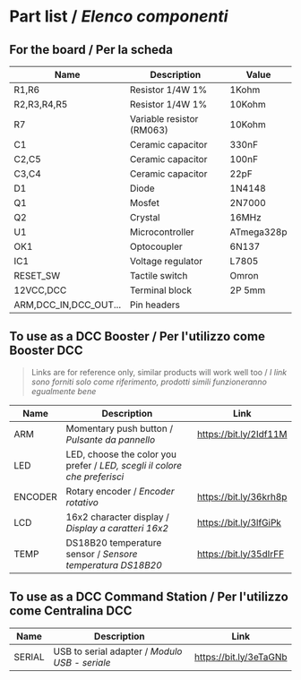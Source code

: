 # Part list / *Elenco componenti*
## For the board / Per la scheda
|Name|Description|Value
|--|--|--|
|R1,R6|Resistor 1/4W 1%|1Kohm|
|R2,R3,R4,R5|Resistor 1/4W 1%|10Kohm|
|R7|Variable resistor (RM063)|10Kohm|
|C1|Ceramic capacitor|330nF|
|C2,C5|Ceramic capacitor|100nF|
|C3,C4|Ceramic capacitor|22pF|
|D1|Diode|1N4148|
|Q1|Mosfet|2N7000|
|Q2|Crystal|16MHz|
|U1|Microcontroller|ATmega328p|
|OK1|Optocoupler|6N137|
|IC1|Voltage regulator|L7805|
|RESET_SW|Tactile switch|Omron|
|12VCC,DCC|Terminal block|2P 5mm|
|ARM,DCC_IN,DCC_OUT...|Pin headers|
## To use as a DCC Booster / Per l'utilizzo come Booster DCC

> Links are for reference only, similar products will work well too / *I link sono forniti solo come riferimento, prodotti simili funzioneranno egualmente bene*

|Name|Description|Link
|--|--|--|
|ARM|Momentary push button / *Pulsante da pannello*|https://bit.ly/2Idf11M|
|LED|LED, choose the color you prefer / *LED, scegli il colore che preferisci*|
|ENCODER|Rotary encoder / *Encoder rotativo*|https://bit.ly/36krh8p
|LCD|16x2 character display / *Display a caratteri 16x2*|https://bit.ly/3lfGiPk
|TEMP|DS18B20 temperature sensor / *Sensore temperatura DS18B20*|https://bit.ly/35dIrFF
## To use as a DCC Command Station / Per l'utilizzo come Centralina DCC
|Name|Description|Link
|--|--|--|
|SERIAL|USB to serial adapter / *Modulo USB - seriale*|https://bit.ly/3eTaGNb
